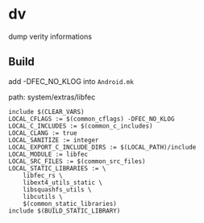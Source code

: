 # dv

dump verity informations

## Build

add -DFEC_NO_KLOG into `Android.mk`

path: system/extras/libfec
```
include $(CLEAR_VARS)
LOCAL_CFLAGS := $(common_cflags) -DFEC_NO_KLOG
LOCAL_C_INCLUDES := $(common_c_includes)
LOCAL_CLANG := true
LOCAL_SANITIZE := integer
LOCAL_EXPORT_C_INCLUDE_DIRS := $(LOCAL_PATH)/include
LOCAL_MODULE := libfec
LOCAL_SRC_FILES := $(common_src_files)
LOCAL_STATIC_LIBRARIES := \
    libfec_rs \
    libext4_utils_static \
    libsquashfs_utils \
    libcutils \
    $(common_static_libraries)
include $(BUILD_STATIC_LIBRARY)
```